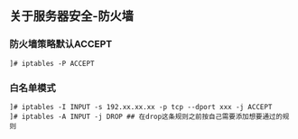 ## 关于服务器安全-防火墙

### 防火墙策略默认ACCEPT
  ```
  ]# iptables -P ACCEPT
  ```
### 白名单模式
  ```
  ]# iptables -I INPUT -s 192.xx.xx.xx -p tcp --dport xxx -j ACCEPT
  ]# iptables -A INPUT -j DROP ## 在drop这条规则之前按自己需要添加想要通过的规则
  ```

